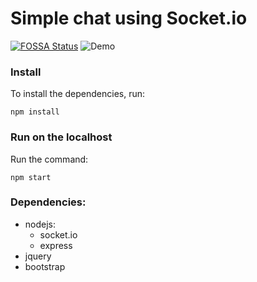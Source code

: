# Simple chat using Socket.io
[![FOSSA Status](https://app.fossa.io/api/projects/git%2Bgithub.com%2Fjonrodsanz%2Fcodellege-chat.svg?type=shield)](https://app.fossa.io/projects/git%2Bgithub.com%2Fjonrodsanz%2Fcodellege-chat?ref=badge_shield)
![Demo](/src/public/assets/demo-chat.png)

### Install
To install the dependencies, run:
 ~~~
npm install
 ~~~

### Run on the localhost
Run the command:
 ~~~
npm start
 ~~~

### Dependencies:
  - nodejs:
    - socket.io
    - express
  - jquery
  - bootstrap
